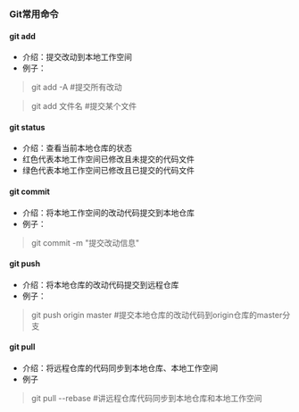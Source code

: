 ### Git常用命令

#### git add
- 介绍：提交改动到本地工作空间
- 例子：
> git add -A #提交所有改动

> git add 文件名 #提交某个文件

#### git status
- 介绍：查看当前本地仓库的状态
- 红色代表本地工作空间已修改且未提交的代码文件
- 绿色代表本地工作空间已修改且已提交的代码文件


#### git commit
- 介绍：将本地工作空间的改动代码提交到本地仓库
- 例子：
> git commit -m "提交改动信息"

#### git push
- 介绍：将本地仓库的改动代码提交到远程仓库
- 例子：
> git push origin master #提交本地仓库的改动代码到origin仓库的master分支

#### git pull
- 介绍：将远程仓库的代码同步到本地仓库、本地工作空间
- 例子
> git pull --rebase #讲远程仓库代码同步到本地仓库和本地工作空间
